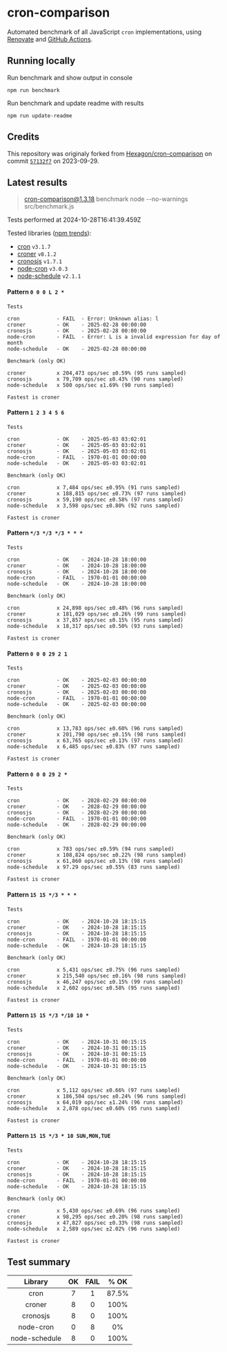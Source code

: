 # cron-comparison

Automated benchmark of all JavaScript `cron` implementations, using [Renovate](https://github.com/renovatebot/renovate) and [GitHub Actions](https://docs.github.com/en/actions).

## Running locally

Run benchmark and show output in console

`npm run benchmark`

Run benchmark and update readme with results

`npm run update-readme`

## Credits

This repository was originaly forked from [Hexagon/cron-comparison](https://github.com/Hexagon/cron-comparison) on commit [`57132f7`](https://github.com/Hexagon/cron-comparison/tree/57132f73323630ac2bc5d1022189b07be08ac773) on 2023-09-29.

## Latest results

> cron-comparison@1.3.18 benchmark
> node --no-warnings src/benchmark.js

Tests performed at 2024-10-28T16:41:39.459Z

Tested libraries ([npm trends](https://npmtrends.com/cron-vs-croner-vs-cronosjs-vs-node-cron-vs-node-schedule)):

- [cron](https://github.com/kelektiv/node-cron) `v3.1.7`
- [croner](https://github.com/hexagon/croner) `v8.1.2`
- [cronosjs](https://github.com/jaclarke/cronosjs) `v1.7.1`
- [node-cron](https://github.com/node-cron/node-cron) `v3.0.3`
- [node-schedule](https://github.com/node-schedule/node-schedule) `v2.1.1`

#### Pattern `0 0 0 L 2 *`

```
Tests

cron            - FAIL  - Error: Unknown alias: l
croner          - OK    - 2025-02-28 00:00:00
cronosjs        - OK    - 2025-02-28 00:00:00
node-cron       - FAIL  - Error: L is a invalid expression for day of month
node-schedule   - OK    - 2025-02-28 00:00:00

Benchmark (only OK)

croner          x 204,473 ops/sec ±0.59% (95 runs sampled)
cronosjs        x 79,709 ops/sec ±0.43% (90 runs sampled)
node-schedule   x 500 ops/sec ±1.69% (90 runs sampled)

Fastest is croner
```

#### Pattern `1 2 3 4 5 6`

```
Tests

cron            - OK    - 2025-05-03 03:02:01
croner          - OK    - 2025-05-03 03:02:01
cronosjs        - OK    - 2025-05-03 03:02:01
node-cron       - FAIL  - 1970-01-01 00:00:00
node-schedule   - OK    - 2025-05-03 03:02:01

Benchmark (only OK)

cron            x 7,484 ops/sec ±0.95% (91 runs sampled)
croner          x 188,815 ops/sec ±0.73% (97 runs sampled)
cronosjs        x 59,190 ops/sec ±0.58% (97 runs sampled)
node-schedule   x 3,598 ops/sec ±0.80% (92 runs sampled)

Fastest is croner
```

#### Pattern `*/3 */3 */3 * * *`

```
Tests

cron            - OK    - 2024-10-28 18:00:00
croner          - OK    - 2024-10-28 18:00:00
cronosjs        - OK    - 2024-10-28 18:00:00
node-cron       - FAIL  - 1970-01-01 00:00:00
node-schedule   - OK    - 2024-10-28 18:00:00

Benchmark (only OK)

cron            x 24,898 ops/sec ±0.48% (96 runs sampled)
croner          x 181,029 ops/sec ±0.26% (99 runs sampled)
cronosjs        x 37,857 ops/sec ±0.15% (95 runs sampled)
node-schedule   x 18,317 ops/sec ±0.50% (93 runs sampled)

Fastest is croner
```

#### Pattern `0 0 0 29 2 1`

```
Tests

cron            - OK    - 2025-02-03 00:00:00
croner          - OK    - 2025-02-03 00:00:00
cronosjs        - OK    - 2025-02-03 00:00:00
node-cron       - FAIL  - 1970-01-01 00:00:00
node-schedule   - OK    - 2025-02-03 00:00:00

Benchmark (only OK)

cron            x 13,783 ops/sec ±0.60% (96 runs sampled)
croner          x 201,798 ops/sec ±0.15% (98 runs sampled)
cronosjs        x 63,765 ops/sec ±0.13% (97 runs sampled)
node-schedule   x 6,485 ops/sec ±0.83% (97 runs sampled)

Fastest is croner
```

#### Pattern `0 0 0 29 2 *`

```
Tests

cron            - OK    - 2028-02-29 00:00:00
croner          - OK    - 2028-02-29 00:00:00
cronosjs        - OK    - 2028-02-29 00:00:00
node-cron       - FAIL  - 1970-01-01 00:00:00
node-schedule   - OK    - 2028-02-29 00:00:00

Benchmark (only OK)

cron            x 783 ops/sec ±0.59% (94 runs sampled)
croner          x 108,824 ops/sec ±0.22% (98 runs sampled)
cronosjs        x 61,860 ops/sec ±0.13% (98 runs sampled)
node-schedule   x 97.29 ops/sec ±0.55% (83 runs sampled)

Fastest is croner
```

#### Pattern `15 15 */3 * * *`

```
Tests

cron            - OK    - 2024-10-28 18:15:15
croner          - OK    - 2024-10-28 18:15:15
cronosjs        - OK    - 2024-10-28 18:15:15
node-cron       - FAIL  - 1970-01-01 00:00:00
node-schedule   - OK    - 2024-10-28 18:15:15

Benchmark (only OK)

cron            x 5,431 ops/sec ±0.75% (96 runs sampled)
croner          x 215,540 ops/sec ±0.16% (98 runs sampled)
cronosjs        x 46,247 ops/sec ±0.15% (99 runs sampled)
node-schedule   x 2,602 ops/sec ±0.58% (95 runs sampled)

Fastest is croner
```

#### Pattern `15 15 */3 */10 10 *`

```
Tests

cron            - OK    - 2024-10-31 00:15:15
croner          - OK    - 2024-10-31 00:15:15
cronosjs        - OK    - 2024-10-31 00:15:15
node-cron       - FAIL  - 1970-01-01 00:00:00
node-schedule   - OK    - 2024-10-31 00:15:15

Benchmark (only OK)

cron            x 5,112 ops/sec ±0.66% (97 runs sampled)
croner          x 186,504 ops/sec ±0.24% (96 runs sampled)
cronosjs        x 64,019 ops/sec ±1.24% (96 runs sampled)
node-schedule   x 2,878 ops/sec ±0.60% (95 runs sampled)

Fastest is croner
```

#### Pattern `15 15 */3 * 10 SUN,MON,TUE`

```
Tests

cron            - OK    - 2024-10-28 18:15:15
croner          - OK    - 2024-10-28 18:15:15
cronosjs        - OK    - 2024-10-28 18:15:15
node-cron       - FAIL  - 1970-01-01 00:00:00
node-schedule   - OK    - 2024-10-28 18:15:15

Benchmark (only OK)

cron            x 5,430 ops/sec ±0.69% (96 runs sampled)
croner          x 98,295 ops/sec ±0.20% (98 runs sampled)
cronosjs        x 47,827 ops/sec ±0.33% (98 runs sampled)
node-schedule   x 2,589 ops/sec ±2.02% (96 runs sampled)

Fastest is croner
```

## Test summary

|    Library    | OK  | FAIL | % OK  |
| :-----------: | :-: | :--: | :---: |
|     cron      |  7  |  1   | 87.5% |
|    croner     |  8  |  0   | 100%  |
|   cronosjs    |  8  |  0   | 100%  |
|   node-cron   |  0  |  8   |  0%   |
| node-schedule |  8  |  0   | 100%  |

